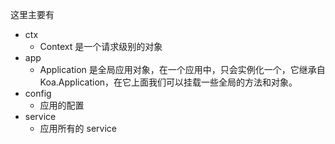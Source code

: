 这里主要有

- ctx
  - Context 是一个请求级别的对象
- app
  - Application 是全局应用对象，在一个应用中，只会实例化一个，它继承自 Koa.Application，在它上面我们可以挂载一些全局的方法和对象。
- config
  - 应用的配置
- service
  - 应用所有的 service

